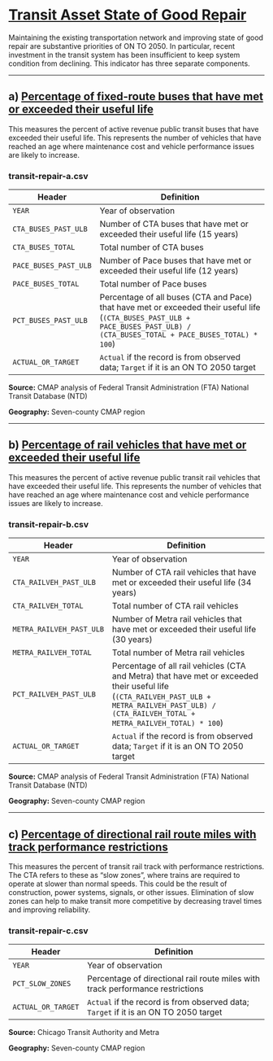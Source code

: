 # [Transit Asset State of Good Repair](https://www.cmap.illinois.gov/2050/indicators/transit-repair)

Maintaining the existing transportation network and improving state of good repair are substantive priorities of ON TO 2050. In particular, recent investment in the transit system has been insufficient to keep system condition from declining. This indicator has three separate components.

---

## a) [Percentage of fixed-route buses that have met or exceeded their useful life](https://www.cmap.illinois.gov/2050/indicators/transit-repair#Buses)

This measures the percent of active revenue public transit buses that have exceeded their useful life. This represents the number of vehicles that have reached an age where maintenance cost and vehicle performance issues are likely to increase.

### transit-repair-a.csv

Header | Definition
-------|-----------
`YEAR` | Year of observation
`CTA_BUSES_PAST_ULB` | Number of CTA buses that have met or exceeded their useful life (15 years)
`CTA_BUSES_TOTAL` | Total number of CTA buses
`PACE_BUSES_PAST_ULB` | Number of Pace buses that have met or exceeded their useful life (12 years)
`PACE_BUSES_TOTAL` | Total number of Pace buses
`PCT_BUSES_PAST_ULB` | Percentage of all buses (CTA and Pace) that have met or exceeded their useful life (`(CTA_BUSES_PAST_ULB + PACE_BUSES_PAST_ULB) / (CTA_BUSES_TOTAL + PACE_BUSES_TOTAL) * 100`)
`ACTUAL_OR_TARGET` | `Actual` if the record is from observed data; `Target` if it is an ON TO 2050 target

**Source:** CMAP analysis of Federal Transit Administration (FTA) National Transit Database (NTD)

**Geography:** Seven-county CMAP region

---

## b) [Percentage of rail vehicles that have met or exceeded their useful life](https://www.cmap.illinois.gov/2050/indicators/transit-repair#Railvehicles)

This measures the percent of active revenue public transit rail vehicles that have exceeded their useful life. This represents the number of vehicles that have reached an age where maintenance cost and vehicle performance issues are likely to increase.

### transit-repair-b.csv

Header | Definition
-------|-----------
`YEAR` | Year of observation
`CTA_RAILVEH_PAST_ULB` | Number of CTA rail vehicles that have met or exceeded their useful life (34 years)
`CTA_RAILVEH_TOTAL` | Total number of CTA rail vehicles
`METRA_RAILVEH_PAST_ULB` | Number of Metra rail vehicles that have met or exceeded their useful life (30 years)
`METRA_RAILVEH_TOTAL` | Total number of Metra rail vehicles
`PCT_RAILVEH_PAST_ULB` | Percentage of all rail vehicles (CTA and Metra) that have met or exceeded their useful life (`(CTA_RAILVEH_PAST_ULB + METRA_RAILVEH_PAST_ULB) / (CTA_RAILVEH_TOTAL + METRA_RAILVEH_TOTAL) * 100`)
`ACTUAL_OR_TARGET` | `Actual` if the record is from observed data; `Target` if it is an ON TO 2050 target

**Source:** CMAP analysis of Federal Transit Administration (FTA) National Transit Database (NTD)

**Geography:** Seven-county CMAP region

---

## c) [Percentage of directional rail route miles with track performance restrictions](https://www.cmap.illinois.gov/2050/indicators/transit-repair#Directionalrailroute)

This measures the percent of transit rail track with performance restrictions. The CTA refers to these as “slow zones”, where trains are required to operate at slower than normal speeds. This could be the result of construction, power systems, signals, or other issues. Elimination of slow zones can help to make transit more competitive by decreasing travel times and improving reliability.

### transit-repair-c.csv

Header | Definition
-------|-----------
`YEAR` | Year of observation
`PCT_SLOW_ZONES` | Percentage of directional rail route miles with track performance restrictions
`ACTUAL_OR_TARGET` | `Actual` if the record is from observed data; `Target` if it is an ON TO 2050 target

**Source:** Chicago Transit Authority and Metra

**Geography:** Seven-county CMAP region
